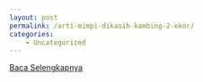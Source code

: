 ```yaml
---
layout: post
permalink: /arti-mimpi-dikasih-kambing-2-ekor/
categories:
    - Uncategorized
---
```


[Baca Selengkapnya](/10)